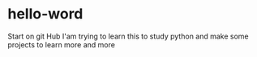 # hello-word
Start on git Hub
I'am trying to learn this to study python and make some projects to learn more and more 
